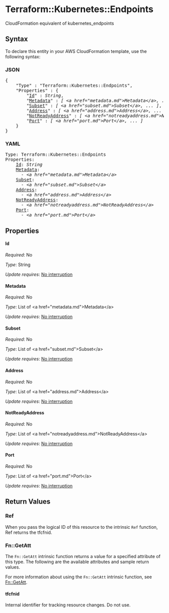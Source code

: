 # Terraform::Kubernetes::Endpoints

CloudFormation equivalent of kubernetes_endpoints

## Syntax

To declare this entity in your AWS CloudFormation template, use the following syntax:

### JSON

<pre>
{
    "Type" : "Terraform::Kubernetes::Endpoints",
    "Properties" : {
        "<a href="#id" title="Id">Id</a>" : <i>String</i>,
        "<a href="#metadata" title="Metadata">Metadata</a>" : <i>[ &lt;a href=&#34;metadata.md&#34;&gt;Metadata&lt;/a&gt;, ... ]</i>,
        "<a href="#subset" title="Subset">Subset</a>" : <i>[ &lt;a href=&#34;subset.md&#34;&gt;Subset&lt;/a&gt;, ... ]</i>,
        "<a href="#address" title="Address">Address</a>" : <i>[ &lt;a href=&#34;address.md&#34;&gt;Address&lt;/a&gt;, ... ]</i>,
        "<a href="#notreadyaddress" title="NotReadyAddress">NotReadyAddress</a>" : <i>[ &lt;a href=&#34;notreadyaddress.md&#34;&gt;NotReadyAddress&lt;/a&gt;, ... ]</i>,
        "<a href="#port" title="Port">Port</a>" : <i>[ &lt;a href=&#34;port.md&#34;&gt;Port&lt;/a&gt;, ... ]</i>
    }
}
</pre>

### YAML

<pre>
Type: Terraform::Kubernetes::Endpoints
Properties:
    <a href="#id" title="Id">Id</a>: <i>String</i>
    <a href="#metadata" title="Metadata">Metadata</a>: <i>
      - &lt;a href=&#34;metadata.md&#34;&gt;Metadata&lt;/a&gt;</i>
    <a href="#subset" title="Subset">Subset</a>: <i>
      - &lt;a href=&#34;subset.md&#34;&gt;Subset&lt;/a&gt;</i>
    <a href="#address" title="Address">Address</a>: <i>
      - &lt;a href=&#34;address.md&#34;&gt;Address&lt;/a&gt;</i>
    <a href="#notreadyaddress" title="NotReadyAddress">NotReadyAddress</a>: <i>
      - &lt;a href=&#34;notreadyaddress.md&#34;&gt;NotReadyAddress&lt;/a&gt;</i>
    <a href="#port" title="Port">Port</a>: <i>
      - &lt;a href=&#34;port.md&#34;&gt;Port&lt;/a&gt;</i>
</pre>

## Properties

#### Id

_Required_: No

_Type_: String

_Update requires_: [No interruption](https://docs.aws.amazon.com/AWSCloudFormation/latest/UserGuide/using-cfn-updating-stacks-update-behaviors.html#update-no-interrupt)

#### Metadata

_Required_: No

_Type_: List of &lt;a href=&#34;metadata.md&#34;&gt;Metadata&lt;/a&gt;

_Update requires_: [No interruption](https://docs.aws.amazon.com/AWSCloudFormation/latest/UserGuide/using-cfn-updating-stacks-update-behaviors.html#update-no-interrupt)

#### Subset

_Required_: No

_Type_: List of &lt;a href=&#34;subset.md&#34;&gt;Subset&lt;/a&gt;

_Update requires_: [No interruption](https://docs.aws.amazon.com/AWSCloudFormation/latest/UserGuide/using-cfn-updating-stacks-update-behaviors.html#update-no-interrupt)

#### Address

_Required_: No

_Type_: List of &lt;a href=&#34;address.md&#34;&gt;Address&lt;/a&gt;

_Update requires_: [No interruption](https://docs.aws.amazon.com/AWSCloudFormation/latest/UserGuide/using-cfn-updating-stacks-update-behaviors.html#update-no-interrupt)

#### NotReadyAddress

_Required_: No

_Type_: List of &lt;a href=&#34;notreadyaddress.md&#34;&gt;NotReadyAddress&lt;/a&gt;

_Update requires_: [No interruption](https://docs.aws.amazon.com/AWSCloudFormation/latest/UserGuide/using-cfn-updating-stacks-update-behaviors.html#update-no-interrupt)

#### Port

_Required_: No

_Type_: List of &lt;a href=&#34;port.md&#34;&gt;Port&lt;/a&gt;

_Update requires_: [No interruption](https://docs.aws.amazon.com/AWSCloudFormation/latest/UserGuide/using-cfn-updating-stacks-update-behaviors.html#update-no-interrupt)

## Return Values

### Ref

When you pass the logical ID of this resource to the intrinsic `Ref` function, Ref returns the tfcfnid.

### Fn::GetAtt

The `Fn::GetAtt` intrinsic function returns a value for a specified attribute of this type. The following are the available attributes and sample return values.

For more information about using the `Fn::GetAtt` intrinsic function, see [Fn::GetAtt](https://docs.aws.amazon.com/AWSCloudFormation/latest/UserGuide/intrinsic-function-reference-getatt.html).

#### tfcfnid

Internal identifier for tracking resource changes. Do not use.

